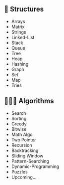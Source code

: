 ## 🧩 Structures
- Arrays
- Matrix
- Strings
- Linked-List
- Stack
- Queue
- Tree
- Heap
- Hashing
- Graph
- Set
- Map
- Tries

## 👨🏻‍💻 Algorithms
- Search
- Sorting
- Greedy
- Bitwise
- Math Algo 
- Two Pointer
- Recursion
- Backtracking
- Sliding Window
- Pattern-Searching
- Dynamic-Programming
- Puzzles
- Upcoming...
